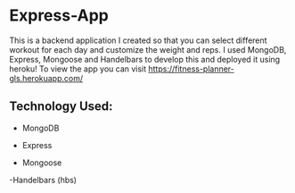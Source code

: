 # Express-App

This is a backend application I created so that you can select different workout for each day and customize the weight and reps. I used MongoDB, Express, Mongoose and Handelbars to develop this and deployed it using heroku! To view the app you can visit https://fitness-planner-gls.herokuapp.com/ 

## Technology Used:

- MongoDB

- Express

- Mongoose

-Handelbars (hbs)


